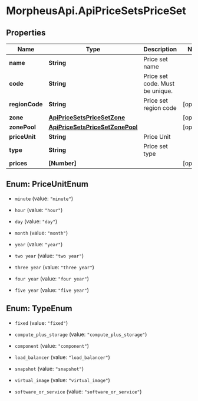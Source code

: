 # MorpheusApi.ApiPriceSetsPriceSet

## Properties

Name | Type | Description | Notes
------------ | ------------- | ------------- | -------------
**name** | **String** | Price set name | 
**code** | **String** | Price set code. Must be unique. | 
**regionCode** | **String** | Price set region code | [optional] 
**zone** | [**ApiPriceSetsPriceSetZone**](ApiPriceSetsPriceSetZone.md) |  | [optional] 
**zonePool** | [**ApiPriceSetsPriceSetZonePool**](ApiPriceSetsPriceSetZonePool.md) |  | [optional] 
**priceUnit** | **String** | Price Unit | 
**type** | **String** | Price set type | 
**prices** | **[Number]** |  | [optional] 



## Enum: PriceUnitEnum


* `minute` (value: `"minute"`)

* `hour` (value: `"hour"`)

* `day` (value: `"day"`)

* `month` (value: `"month"`)

* `year` (value: `"year"`)

* `two year` (value: `"two year"`)

* `three year` (value: `"three year"`)

* `four year` (value: `"four year"`)

* `five year` (value: `"five year"`)





## Enum: TypeEnum


* `fixed` (value: `"fixed"`)

* `compute_plus_storage` (value: `"compute_plus_storage"`)

* `component` (value: `"component"`)

* `load_balancer` (value: `"load_balancer"`)

* `snapshot` (value: `"snapshot"`)

* `virtual_image` (value: `"virtual_image"`)

* `software_or_service` (value: `"software_or_service"`)




